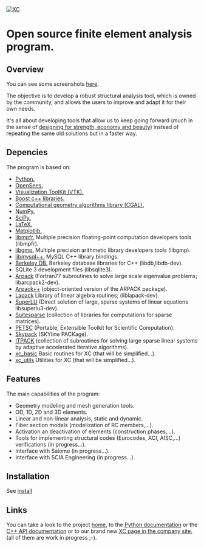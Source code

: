 [![XC](https://github.com/xcfem/xc/blob/master/doc/logo/xc_logo_100x80.jpeg)](https://sites.google.com/site/xcfemanalysis)

Open source finite element analysis program.
============================================

## Overview
You can see some screenshots <a href="https://github.com/xcfem/xc/tree/master/doc/screenshots" target="_new">here</a>.

The objective is to develop a robust structural analysis tool, which is owned by the community, and allows the users to improve and adapt it for their own needs.

It's all about developing tools that allow us to keep going forward (much in the sense of <a href="https://youtu.be/QhGUtJFl0HM" target="_new">designing for strength, economy and beauty</a>) instead of repeating the same old solutions but in a faster way.


## Depencies
The program is based on:
<ul>
<li> <a href="http://www.python.org/" target="_new">Python.</a> </li>
<li> <a href="http://opensees.berkeley.edu" target="_new">OpenSees.</a> </li>
<li> <a href="http://www.vtk.org" target="_new">Visualization ToolKit (VTK).</a> </li>
<li> <a href="http://www.boost.org" target="_new">Boost c++ libraries.</a> </li>
<li> <a href="http://www.cgal.org" target="_new">Computational geometry algorithms library (CGAL).</a> </li>
<li> <a href="http://www.numpy.org/" target="_new">NumPy.</a> </li>
<li> <a href="http://www.scipy.org/" target="_new">SciPy.</a> </li>
<li> <a href="http://www.latex-project.org/" target="_new">LaTeX.</a> </li>
<li> <a href="http://matplotlib.org/" target="_new">Matplotlib.</a> </li>
<li> <a href="http://www.mpfr.org/" target="_new">libmpfr.</a> Multiple precision floating-point computation developers tools (libmpfr).</li>
<li> <a href="https://gmplib.org/" target="_new">libgmp.</a> Multiple precision arithmetic library developers tools (libgmp).</li>
<li> <a href="https://dev.mysql.com/downloads/connector/cpp/" target="_new">libmysql++.</a> MySQL C++ library bindings.</li>
<li> <a href="https://code.launchpad.net/~bdb/berkeley-db/trunk" target="_new"> Berkeley DB.</a> Berkeley database libraries for C++ (libdb,libdb-dev).</li>
<li> SQLite 3 development files (libsqlite3).</li>
<li> <a href="http://www.caam.rice.edu/software/ARPACK/" target="_new"> Arpack</a> (Fortran77 subroutines to solve large scale eigenvalue problems; libarcpack2-dev).</li>
<li> <a href="http://www.caam.rice.edu/software/ARPACK/" target="_new"> Arpack++</a> (object-oriented version of the ARPACK package).</li>
<li> <a href="http://http://www.netlib.org/lapack/" target="_new"> Lapack</a> Library of linear algebra routines; (liblapack-dev).</li>
<li> <a href="https://launchpad.net/ubuntu/+source/superlu" target="_new"> SuperLU</a> (Direct solution of large, sparse systems of linear equations libsuperlu3-dev).</li>
<li> <a href="http://faculty.cse.tamu.edu/davis/suitesparse.html" target="_new"> Suitesparse</a> (collection of libraries for computations for sparse matrices).</li>
<li> <a href="http://www.mcs.anl.gov/petsc/petsc-as" target="_new"> PETSC</a> (Portable, Extensible Toolkit for Scientific Computation).</li>
<li> <a href="http://crd-legacy.lbl.gov/~osni/#Software" target="_new"> Skypack</a> (SKYline PACKage).</li>
<li> <a href="http://rene.ma.utexas.edu/CNA/ITPACK/" target="_new"> ITPACK</a> (collection of subroutines for solving large sparse linear systems by adaptive accelerated iterative algorithms).</li>
<li> <a href="https://github.com/xcfem/xc_basic" target="_new"> xc_basic</a> Basic routines for XC (that will be simplified...).</li>
<li> <a href="https://github.com/xcfem/xc_utils" target="_new"> xc_utils</a> Utilities for XC (that will be simplified...).</li>
</ul>


## Features
The main capabilities of the program:

- Geometry modeling and mesh generation tools.
- OD, 1D, 2D and 3D elements.
- Linear and non-linear analysis, static and dynamic.
- Fiber section models (modelization of RC members,...).
- Activation an deactivation of elements (construction phases,...).
- Tools for implementing structural codes (Eurocodes, ACI, AISC,...) verifications (in progress...).
- Interface with Salome (in progress...).
- Interface with SCIA Engineering (in progress...).


## Installation
See <a href="https://github.com/xcfem/xc/blob/master/install.txt" target="_new">install</a>


## Links
You can take a look to the project <a href="https://sites.google.com/site/xcfemanalysis/" target="_new">home</a>, to the <a href="https://github.com/xcfem/XCmanual/" target="_new">Python documentation</a> or the <a href="https://codedocs.xyz/lcpt/xc/index.html" target="_new">C++ API documentation</a> or to our brand new <a href="http://www.xcengineering.xyz/html_files/software.html" target="_new"> XC page in the company site.</a> (all of them are work in progress ;-). 

